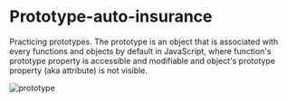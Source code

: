 # Prototype-auto-insurance

Practicing prototypes. The prototype is an object that is associated with every functions and objects by default in JavaScript, where function's prototype property is accessible and modifiable and object's prototype property (aka attribute) is not visible.

![prototype]("https://i.stack.imgur.com/FPPdI.png")